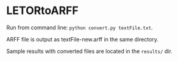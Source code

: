 # LETORtoARFF
Run from command line: ```python convert.py textFile.txt```.

ARFF file is output as textFile-new.arff in the same directory.

Sample results with converted files are located in the ```results/``` dir.
